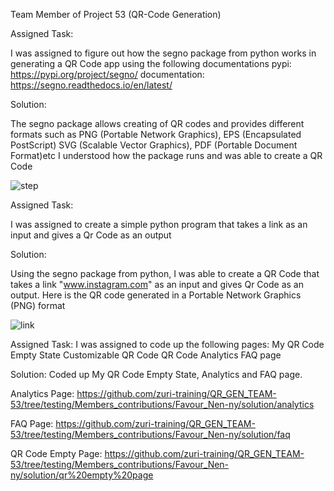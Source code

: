 Team Member of Project 53 (QR-Code Generation)

Assigned Task:

I was assigned to figure out how the segno package from python works in generating a QR Code app using the following documentations
pypi:
https://pypi.org/project/segno/
documentation:
https://segno.readthedocs.io/en/latest/

Solution:

The segno package allows creating of QR codes and provides different formats such as PNG (Portable Network Graphics), EPS (Encapsulated PostScript) SVG (Scalable Vector Graphics), PDF (Portable Document Format)etc
I understood how the package runs and was able to create a QR Code


![step](https://user-images.githubusercontent.com/105357982/183942029-6cd98e88-bca9-4a1f-b05d-518e13740726.png)

Assigned Task:

I was assigned to create a simple python program that takes a link as an input and gives a Qr Code as an output

Solution:

Using the segno package from python, I was able to create a QR Code that takes a link "www.instagram.com" as an input and gives Qr Code as an output.
Here is the QR code generated in a Portable Network Graphics (PNG) format


![link](https://user-images.githubusercontent.com/105357982/183942994-c351690b-d825-4890-b74a-4bb9e5f00506.png)

Assigned Task:
I was assigned to code up the following pages:
My QR Code Empty State
Customizable QR Code
QR Code 
Analytics
FAQ page

Solution: 
Coded up My QR Code Empty State, Analytics and FAQ page. 

Analytics Page: https://github.com/zuri-training/QR_GEN_TEAM-53/tree/testing/Members_contributions/Favour_Nen-ny/solution/analytics

FAQ Page: https://github.com/zuri-training/QR_GEN_TEAM-53/tree/testing/Members_contributions/Favour_Nen-ny/solution/faq

QR Code Empty Page: https://github.com/zuri-training/QR_GEN_TEAM-53/tree/testing/Members_contributions/Favour_Nen-ny/solution/qr%20empty%20page
